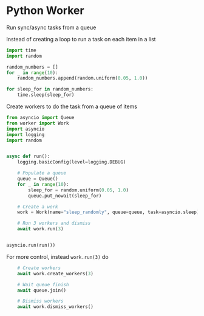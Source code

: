 # Python Worker

Run sync/async tasks from a queue

Instead of creating a loop to run a task on each item in a list
```python
import time
import random

random_numbers = []
for _ in range(10):
    random_numbers.append(random.uniform(0.05, 1.0))

for sleep_for in random_numbers:
    time.sleep(sleep_for)
```

Create workers to do the task from a queue of items
```python
from asyncio import Queue
from worker import Work
import asyncio
import logging
import random


async def run():
    logging.basicConfig(level=logging.DEBUG)

    # Populate a queue
    queue = Queue()
    for _ in range(10):
        sleep_for = random.uniform(0.05, 1.0)
        queue.put_nowait(sleep_for)

    # Create a work
    work = Work(name="sleep_randomly", queue=queue, task=asyncio.sleep)

    # Run 3 workers and dismiss
    await work.run(3)


asyncio.run(run())
```

For more control, instead `work.run(3)` do
```python
    # Create workers
    await work.create_workers(3)

    # Wait queue finish
    await queue.join()

    # Dismiss workers
    await work.dismiss_workers()
```
